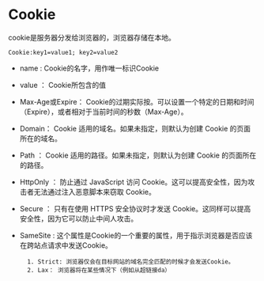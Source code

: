 # Cookie

cookie是服务器分发给浏览器的，浏览器存储在本地。
```
Cookie:key1=value1; key2=value2

```

- name : Cookie的名字，用作唯一标识Cookie
- value ： Cookie所包含的值
- Max-Age或Expire： Cookie的过期实际按。可以设置一个特定的日期和时间（Expire），或者相对于当前时间的秒数（Max-Age）。
- Domain： Cookie 适用的域名。如果未指定，则默认为创建 Cookie 的页面所在的域名。
- Path ： Cookie 适用的路径。如果未指定，则默认为创建 Cookie 的页面所在的路径。
- HttpOnly ： 防止通过 JavaScript 访问 Cookie。这可以提高安全性，因为攻击者无法通过注入恶意脚本来窃取 Cookie。
- Secure ： 只有在使用 HTTPS 安全协议时才发送 Cookie。这同样可以提高安全性，因为它可以防止中间人攻击。
- SameSite : 这个属性是Cookie的一个重要的属性，用于指示浏览器是否应该在跨站点请求中发送Cookie。

        1. Strict: 浏览器仅会在目标网站的域名完全匹配的时候才会发送Cookie。
        2. Lax： 浏览器将在某些情况下（例如从超链接da）